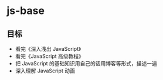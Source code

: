 # js-base

## 目标

- 看完《深入浅出 JavaScript》
- 看完《JavaScript 高级教程》
- 把 JavaScript 的基础知识用自己的话用博客等形式，描述一遍
- 深入理解 JavaScript 动画
